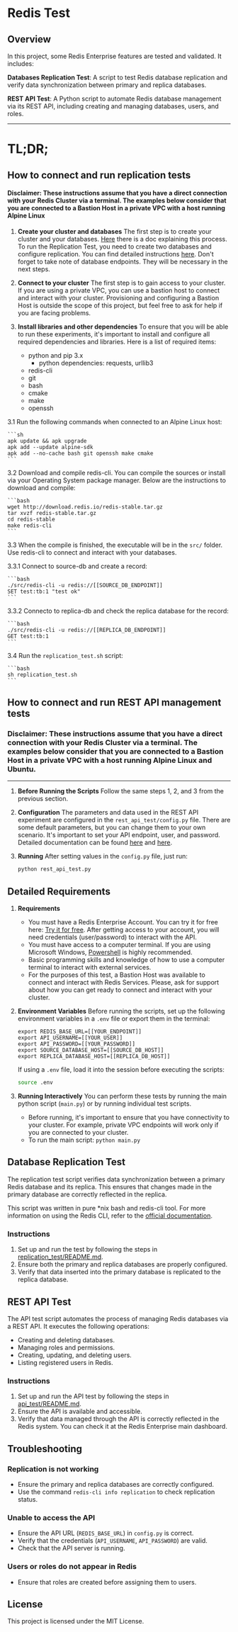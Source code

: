 # Redis Test

## Overview
In this project, some Redis Enterprise features are tested and validated. It includes:

**Databases Replication Test**: A script to test Redis database replication and verify data synchronization between primary and replica databases.

**REST API Test**: A Python script to automate Redis database management via its REST API, including creating and managing databases, users, and roles.

------------

# TL;DR;

## How to connect and run replication tests

#### Disclaimer: These instructions assume that you have a direct connection with your Redis Cluster via a terminal. The examples below consider that you are connected to a Bastion Host in a private VPC with a host running Alpine Linux

1. **Create your cluster and databases**
   The first step is to create your cluster and your databases. [Here](https://redis.io/docs/latest/operate/rs/databases/create/) there is a doc explaining this process. To run the Replication Test, you need to create two databases and configure replication. You can find detailed instructions [here](replication_test/README.md). Don't forget to take note of database endpoints. They will be necessary in the next steps.

2. **Connect to your cluster**
   The first step is to gain access to your cluster. If you are using a private VPC, you can use a bastion host to connect and interact with your cluster. Provisioning and configuring a Bastion Host is outside the scope of this project, but feel free to ask for help if you are facing problems.

3. **Install libraries and other dependencies**
   To ensure that you will be able to run these experiments, it's important to install and configure all required dependencies and libraries. Here is a list of required items:

    - python and pip 3.x
        - python dependencies: requests, urllib3
    - redis-cli
    - git
    - bash
    - cmake
    - make
    - openssh

3.1 Run the following commands when connected to an Alpine Linux host:

    ```sh
    apk update && apk upgrade 
    apk add --update alpine-sdk
    apk add --no-cache bash git openssh make cmake
    ```

3.2 Download and compile redis-cli. You can compile the sources or install via your Operating System package manager. Below are the instructions to download and compile:

    ```bash
    wget http://download.redis.io/redis-stable.tar.gz
    tar xvzf redis-stable.tar.gz
    cd redis-stable
    make redis-cli
    ```

3.3 When the compile is finished, the executable will be in the `src/` folder. Use redis-cli to connect and interact with your databases.

3.3.1 Connect to source-db and create a record:

    ```bash
    ./src/redis-cli -u redis://[[SOURCE_DB_ENDPOINT]]
    SET test:tb:1 "test ok"
    ```

3.3.2 Connecto to replica-db and check the replica database for the record:

    ```bash
    ./src/redis-cli -u redis://[[REPLICA_DB_ENDPOINT]]
    GET test:tb:1
    ```

3.4 Run the `replication_test.sh` script:

    ```bash
    sh replication_test.sh
    ```

## How to connect and run REST API management tests

### Disclaimer: These instructions assume that you have a direct connection with your Redis Cluster via a terminal. The examples below consider that you are connected to a Bastion Host in a private VPC with a host running Alpine Linux and Ubuntu.

------------

1. **Before Running the Scripts**
   Follow the same steps 1, 2, and 3 from the previous section.

2. **Configuration**
   The parameters and data used in the REST API experiment are configured in the `rest_api_test/config.py` file. There are some default parameters, but you can change them to your own scenario. It's important to set your API endpoint, user, and password. Detailed documentation can be found [here](https://redis.io/docs/latest/operate/rs/references/rest-api/) and [here](replication_test/README.md).

3. **Running**
   After setting values in the `config.py` file, just run:

    ```bash
    python rest_api_test.py
    ```

## Detailed Requirements

1. **Requirements**
   - You must have a Redis Enterprise Account. You can try it for free here: [Try it for free](https://redis.io/try-free/). After getting access to your account, you will need credentials (user/password) to interact with the API.
   - You must have access to a computer terminal. If you are using Microsoft Windows, [Powershell](https://learn.microsoft.com/en-us/powershell/scripting/install/installing-powershell-on-windows?view=powershell-7.5) is highly recommended.
   - Basic programming skills and knowledge of how to use a computer terminal to interact with external services.
   - For the purposes of this test, a Bastion Host was available to connect and interact with Redis Services. Please, ask for support about how you can get ready to connect and interact with your cluster.

2. **Environment Variables**
   Before running the scripts, set up the following environment variables in a `.env` file or export them in the terminal:

    ```properties
    export REDIS_BASE_URL=[[YOUR_ENDPOINT]]
    export API_USERNAME=[[YOUR_USER]]
    export API_PASSWORD=[[YOUR_PASSWORD]]
    export SOURCE_DATABASE_HOST=[[SOURCE_DB_HOST]]
    export REPLICA_DATABASE_HOST=[[REPLICA_DB_HOST]]
    ```

   If using a `.env` file, load it into the session before executing the scripts:

    ```bash
    source .env
    ```

3. **Running Interactively**
   You can perform these tests by running the main python script (`main.py`) or by running individual test scripts.

   - Before running, it's important to ensure that you have connectivity to your cluster. For example, private VPC endpoints will work only if you are connected to your cluster.
   - To run the main script: `python main.py`

## Database Replication Test

The replication test script verifies data synchronization between a primary Redis database and its replica. This ensures that changes made in the primary database are correctly reflected in the replica.

This script was written in pure *nix bash and redis-cli tool. For more information on using the Redis CLI, refer to the [official documentation](https://redis.io/docs/latest/develop/tools/cli/).

### Instructions

1. Set up and run the test by following the steps in [replication_test/README.md](replication_test/README.md).
2. Ensure both the primary and replica databases are properly configured.
3. Verify that data inserted into the primary database is replicated to the replica database.

## REST API Test

The API test script automates the process of managing Redis databases via a REST API. It executes the following operations:
- Creating and deleting databases.
- Managing roles and permissions.
- Creating, updating, and deleting users.
- Listing registered users in Redis.

### Instructions

1. Set up and run the API test by following the steps in [api_test/README.md](api_test/README.md).
2. Ensure the API is available and accessible.
3. Verify that data managed through the API is correctly reflected in the Redis system. You can check it at the Redis Enterprise main dashboard.

## Troubleshooting

### Replication is not working
- Ensure the primary and replica databases are correctly configured.
- Use the command `redis-cli info replication` to check replication status.

### Unable to access the API
- Ensure the API URL (`REDIS_BASE_URL`) in `config.py` is correct.
- Verify that the credentials (`API_USERNAME`, `API_PASSWORD`) are valid.
- Check that the API server is running.

### Users or roles do not appear in Redis
- Ensure that roles are created before assigning them to users.

## License
This project is licensed under the MIT License.

